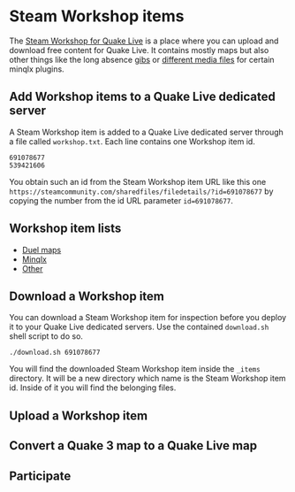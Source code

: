# Steam Workshop items

The [Steam Workshop for Quake Live](https://steamcommunity.com/app/282440/workshop/) is a place where you can upload and download free content for Quake Live. It contains mostly maps but also other things like the long absence [gibs](https://steamcommunity.com/sharedfiles/filedetails/?id=691078677) or [different media files](https://github.com/quakelive-server-standards/quakelive-server-standards/blob/master/workshop/Minqlx.md) for certain minqlx plugins.

## Add Workshop items to a Quake Live dedicated server

A Steam Workshop item is added to a Quake Live dedicated server through a file called `workshop.txt`. Each line contains one Workshop item id.

```
691078677
539421606
```

You obtain such an id from the Steam Workshop item URL like this one `https://steamcommunity.com/sharedfiles/filedetails/?id=691078677` by copying the number from the id URL parameter `id=691078677`.

## Workshop item lists

- [Duel maps](https://github.com/quakelive-server-standards/quakelive-server-standards/blob/master/workshop/Duel_maps.md)
- [Minqlx](https://github.com/quakelive-server-standards/quakelive-server-standards/blob/master/workshop/Minqlx.md)
- [Other](https://github.com/quakelive-server-standards/quakelive-server-standards/blob/master/workshop/Other.md)

## Download a Workshop item

You can download a Steam Workshop item for inspection before you deploy it to your Quake Live dedicated servers. Use the contained `download.sh` shell script to do so.

```
./download.sh 691078677
```

You will find the downloaded Steam Workshop item inside the `_items` directory. It will be a new directory which name is the Steam Workshop item id. Inside of it you will find the belonging files.

## Upload a Workshop item

## Convert a Quake 3 map to a Quake Live map

## Participate